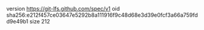 version https://git-lfs.github.com/spec/v1
oid sha256:e212f457ce03647e5292b8a111916f9c48d68e3d39e0fcf3a66a759fdd9e49b1
size 212
